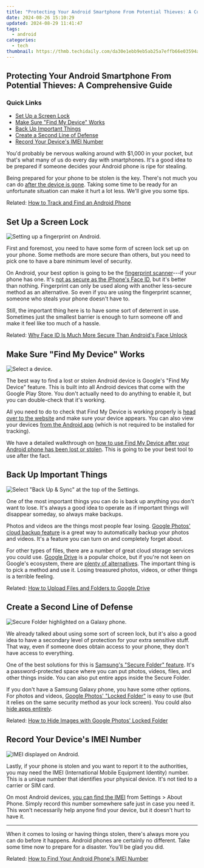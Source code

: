 ```yaml
---
title: "Protecting Your Android Smartphone From Potential Thieves: A Comprehensive Guide"
date: 2024-08-26 15:10:29
updated: 2024-08-29 11:41:47
tags:
  - android
categories:
  - tech
thumbnail: https://thmb.techidaily.com/da30e1ebb9eb5ab25a7effb66e03594a33963d6af1f63bbe87601ee182a33306.jpg
---
```


## Protecting Your Android Smartphone From Potential Thieves: A Comprehensive Guide

### Quick Links

* [Set Up a Screen Lock](https://blog-min.techidaily.com/how-to-install-the-latest-ios-beta-version-on-iphone-15-drfone-by-drfone-ios-system-repair-ios-system-repair/)
* [Make Sure "Find My Device" Works](https://hardware-updates.techidaily.com/pci-express-50-ready-msi-1300w-high-performance-psu/)
* [Back Up Important Things](https://facebook-video-footage.techidaily.com/new-why-choose-av1-for-youtube-unlock-potential/)
* [Create a Second Line of Defense](https://blog-min.techidaily.com/how-to-recover-iphone-15-plus-data-from-ios-itunes-drfone-by-drfone-ios-data-recovery-ios-data-recovery/)
* [Record Your Device's IMEI Number](https://extra-information.techidaily.com/2024-approved-canon-camera-insights-for-stunning-time-lapse-vids/)

 You'd probably be nervous walking around with $1,000 in your pocket, but that's what many of us do every day with smartphones. It's a good idea to be prepared if someone decides your Android phone is ripe for stealing.

 Being prepared for your phone to be stolen is the key. There's not much you can do [after the device is gone](https://article-posts.techidaily.com/crafting-stunning-photography-mastering-hdr-merging-in-lightroom/). Taking some time to be ready for an unfortunate situation can make it hurt a lot less. We'll give you some tips.

Related: [How to Track and Find an Android Phone](https://article-posts.techidaily.com/crafting-stunning-photography-mastering-hdr-merging-in-lightroom/) 

##  Set Up a Screen Lock

![Setting up a fingerprint on Android.](https://static1.howtogeekimages.com/wordpress/wp-content/uploads/2018/07/IMG_40821.jpg?width=1198&amp;trim=1,1&amp;bg-color=000&amp;pad=1,1) 

 First and foremost, you need to have some form of screen lock set up on your phone. Some methods are more secure than others, but you need to pick one to have a bare minimum level of security.

 On Android, your best option is going to be the [fingerprint scanner](https://apple-account.techidaily.com/in-2024-why-apple-account-disabled-on-your-apple-iphone-15-plus-how-to-fix-by-drfone-ios/)\---if your phone has one. It's [not as secure as the iPhone's Face ID](https://fake-location.techidaily.com/how-can-i-use-a-fake-gps-without-mock-location-on-vivo-v29-drfone-by-drfone-virtual-android/), but it's better than nothing. Fingerprint can only be used along with another less-secure method as an alternative. So even if you are using the fingerprint scanner, someone who steals your phone doesn't have to.

 Still, the important thing here is to have some sort of deterrent in use. Sometimes just the smallest barrier is enough to turn someone off and make it feel like too much of a hassle.

Related: [Why Face ID Is Much More Secure Than Android's Face Unlock](https://fake-location.techidaily.com/how-can-i-use-a-fake-gps-without-mock-location-on-vivo-v29-drfone-by-drfone-virtual-android/) 

##  Make Sure "Find My Device" Works

![Select a device.](https://static1.howtogeekimages.com/wordpress/wp-content/uploads/2013/06/2022-02-02_16-43-25.png?trim=1,1&amp;bg-color=000&amp;pad=1,1) 

 The best way to find a lost or stolen Android device is Google's "Find My Device" feature. This is built into all Android devices that come with the Google Play Store. You don't actually need to do anything to enable it, but you can double-check that it's working.

 All you need to do to check that Find My Device is working properly is [head over to the website](https://www.google.com/android/find) and make sure your device appears. You can also view your devices [from the Android app](https://www.anrdoezrs.net/links/3607085/type/dlg/sid/UUhtgUeUpU207015/https://play.google.com/store/apps/details?id=com.google.android.apps.adm) (which is not required to be installed for tracking).

 We have a detailed walkthrough on [how to use Find My Device after your Android phone has been lost or stolen](https://article-posts.techidaily.com/crafting-stunning-photography-mastering-hdr-merging-in-lightroom/). This is going to be your best tool to use after the fact.

##  Back Up Important Things

![Select &quot;Back Up &amp; Sync&quot; at the top of the Settings.](https://static1.howtogeekimages.com/wordpress/wp-content/uploads/2021/06/2021-06-02_11-33-48.jpg?trim=1,1&amp;bg-color=000&amp;pad=1,1) 

 One of the most important things you can do is back up anything you don't want to lose. It's always a good idea to operate as if important things will disappear someday, so always make backups.

 Photos and videos are the things most people fear losing. [Google Photos' cloud backup feature](https://youtube-video-recordings.techidaily.com/in-2024-demystifying-youtube-shorts-template-design-principles/) is a great way to automatically backup your photos and videos. It's a feature you can turn on and completely forget about.

 For other types of files, there are a number of great cloud storage services you could use. [Google Drive](https://data-wizards.techidaily.com/effortless-tactics-for-better-footage/) is a popular choice, but if you're not keen on Google's ecosystem, there are [plenty of alternatives](https://video-screen-grab.techidaily.com/new-stepwise-guide-to-documenting-team-sessions-desktopmobile/). The important thing is to pick a method and use it. Losing treasured photos, videos, or other things is a terrible feeling.

Related: [How to Upload Files and Folders to Google Drive](https://data-wizards.techidaily.com/effortless-tactics-for-better-footage/) 

##  Create a Second Line of Defense

![Secure Folder highlighted on a Galaxy phone.](https://static1.howtogeekimages.com/wordpress/wp-content/uploads/image-us.samsung.com/SamsungUS/support/solutions/mobile/phones/galaxy-s/PH_GS_S21_Settings_Secure-Folder.png?$default-high-resolution-jpg$) 

 We already talked about using some sort of screen lock, but it's also a good idea to have a secondary level of protection for your extra sensitive stuff. That way, even if someone does obtain access to your phone, they don't have access to everything.

 One of the best solutions for this is [Samsung's "Secure Folder" feature](https://facebook-video-share.techidaily.com/updated-building-your-ultimate-youtube-music-list-step-by-step-guide-webmobile-for-2024/). It's a password-protected space where you can put photos, videos, files, and other things inside. You can also put entire apps inside the Secure Folder.

 If you don't have a Samsung Galaxy phone, you have some other options. For photos and videos, [Google Photos' "Locked Folder"](https://some-knowledge.techidaily.com/gigglegraphics-suite-for-2024/) is easy to use (but it relies on the same security method as your lock screen). You could also [hide apps entirely](https://location-social.techidaily.com/in-2024-how-to-change-gps-location-on-samsung-galaxy-s24plus-easily-and-safely-drfone-by-drfone-virtual-android/).

Related: [How to Hide Images with Google Photos' Locked Folder](https://some-knowledge.techidaily.com/gigglegraphics-suite-for-2024/) 

##  Record Your Device's IMEI Number

![IMEI displayed on Android.](https://static1.howtogeekimages.com/wordpress/wp-content/uploads/2019/04/Screenshot_20190404-145917.png?trim=1,1&amp;bg-color=000&amp;pad=1,1) 

 Lastly, if your phone is stolen and you want to report it to the authorities, you may need the IMEI (International Mobile Equipment Identity) number. This is a unique number that identifies your physical device. It's not tied to a carrier or SIM card.

 On most Android devices, [you can find the IMEI](https://some-approaches.techidaily.com/updated-leading-picks-unlimited-photo-sharing-platforms/) from Settings > About Phone. Simply record this number somewhere safe just in case you need it. This won't necessarily help anyone find your device, but it doesn't hurt to have it.

---

 When it comes to losing or having things stolen, there's always more you can do before it happens. Android phones are certainly no different. Take some time now to prepare for a disaster. You'll be glad you did.

Related: [How to Find Your Android Phone's IMEI Number](https://some-approaches.techidaily.com/updated-leading-picks-unlimited-photo-sharing-platforms/)

<ins class="adsbygoogle"
     style="display:block"
     data-ad-format="autorelaxed"
     data-ad-client="ca-pub-7571918770474297"
     data-ad-slot="1223367746"></ins>



<ins class="adsbygoogle"
     style="display:block"
     data-ad-client="ca-pub-7571918770474297"
     data-ad-slot="8358498916"
     data-ad-format="auto"
     data-full-width-responsive="true"></ins>
